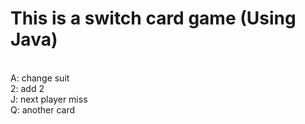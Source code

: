 # This is a switch card game (Using Java)<br/>
<br/>
A: change suit<br/>
2: add 2<br/>
J: next player miss<br/>
Q: another card<br/>

